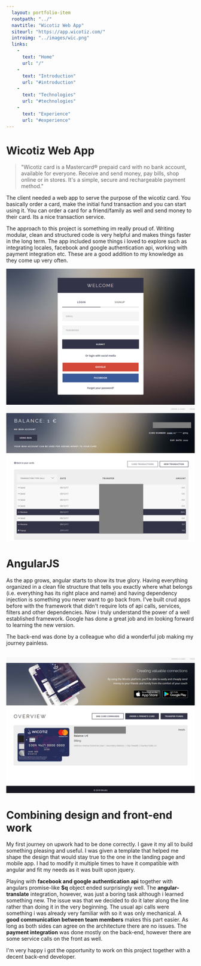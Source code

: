 ```yaml
---
  layout: portfolio-item
  rootpath: "../"
  navtitle: "Wicotiz Web App"
  siteurl: "https://app.wicotiz.com/"
  introimg: "../images/wic.png"
  links:
    -
      text: "Home"
      url: "/"
    -
      text: "Introduction"
      url: "#introduction"
    -
      text: "Technologies"
      url: "#technologies"
    -
      text: "Experience"
      url: "#experience"
---
```


# Wicotiz Web App

> "Wicotiz card is a Mastercard® prepaid card with no bank account, available for everyone. Receive and send money, pay bills, shop online or in stores. It's a simple, secure and rechargeable payment method."

The client needed a web app to serve the purpose of the wicotiz card. You basically order a card, make the initial fund transaction and you can start using it. You can order a card for a friend/family as well and send money to their card. Its a nice transaction service.

The approach to this project is something im really proud of. Writing modular, clean and structured code is very helpful and makes things faster in the long term. The app included some things i loved to explore such as integrating locales, facebook and google authentication api, working with payment integration etc. These are a good addition to my knowledge as they come up very often.

<img src="../images/wicotiz/wic-login.png" class="img-fluid shadow mt-5">
<img src="../images/wicotiz/wic-transactions.png" class="img-fluid shadow mt-5 mb-5">

# AngularJS

As the app grows, angular starts to show its true glory. Having everything organized in a clean file structure that tells you exactly where what belongs (i.e. everything has its right place and name) and having dependency injection is something you never want to go back from. I've built crud apps before with the framework that didn't require lots of api calls, services, filters and other dependencies. Now i truly understand the power of a well established framework. Google has done a great job and im looking forward to learning the new version.

The back-end was done by a colleague who did a wonderful job making my journey painless.

## <i class="devicon-mongodb-plain"></i> <i class="devicon-express-original"></i> <i class="devicon-angularjs-plain"></i> <i class="devicon-nodejs-plain"></i>

<img src="../images/wicotiz/wic-overview.png" class="img-fluid shadow mt-5 mb-5">

# Combining design and front-end work

My first journey on upwork had to be done correctly. I gave it my all to build something pleasing and useful. I was given a template that helped me shape the design that would stay true to the one in the landing page and mobile app. I had to modify it multiple times to have it compatible with angular and fit my needs as it was built upon jquery. 

Playing with **facebook and google authentication api** together with angulars promise-like **$q** object ended surprisingly well. The **angular-translate** integration, however, was just a boring task although i learned something new. The issue was that we decided to do it later along the line rather than doing it in the very beginning. The usual api calls were something i was already very familiar with so it was only mechanical. A **good communication between team members** makes this part easier. As long as both sides can agree on the architecture there are no issues. The **payment integration** was done mostly on the back-end, however there are some service calls on the front as well.

I'm very happy i got the opportunity to work on this project together with a decent back-end developer.

